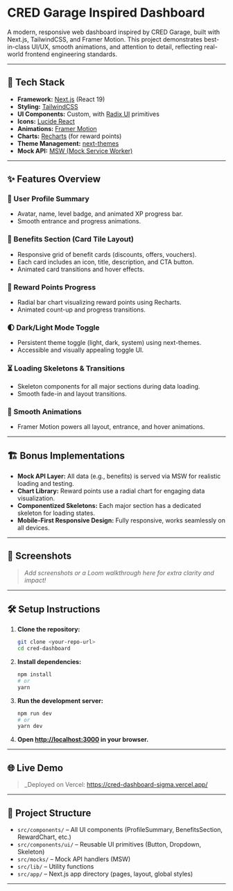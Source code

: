 # CRED Garage Inspired Dashboard

A modern, responsive web dashboard inspired by CRED Garage, built with Next.js, TailwindCSS, and Framer Motion. This project demonstrates best-in-class UI/UX, smooth animations, and attention to detail, reflecting real-world frontend engineering standards.

---

## 🚀 Tech Stack

- **Framework:** [Next.js](https://nextjs.org/) (React 19)
- **Styling:** [TailwindCSS](https://tailwindcss.com/)
- **UI Components:** Custom, with [Radix UI](https://www.radix-ui.com/) primitives
- **Icons:** [Lucide React](https://lucide.dev/)
- **Animations:** [Framer Motion](https://www.framer.com/motion/)
- **Charts:** [Recharts](https://recharts.org/) (for reward points)
- **Theme Management:** [next-themes](https://github.com/pacocoursey/next-themes)
- **Mock API:** [MSW (Mock Service Worker)](https://mswjs.io/)

---

## ✨ Features Overview

### 👤 User Profile Summary
- Avatar, name, level badge, and animated XP progress bar.
- Smooth entrance and progress animations.

### 🎁 Benefits Section (Card Tile Layout)
- Responsive grid of benefit cards (discounts, offers, vouchers).
- Each card includes an icon, title, description, and CTA button.
- Animated card transitions and hover effects.

### 💎 Reward Points Progress
- Radial bar chart visualizing reward points using Recharts.
- Animated count-up and progress transitions.

### 🌓 Dark/Light Mode Toggle
- Persistent theme toggle (light, dark, system) using next-themes.
- Accessible and visually appealing toggle UI.

### ⏳ Loading Skeletons & Transitions
- Skeleton components for all major sections during data loading.
- Smooth fade-in and layout transitions.

### 💫 Smooth Animations
- Framer Motion powers all layout, entrance, and hover animations.

---

## 🏗️ Bonus Implementations

- **Mock API Layer:** All data (e.g., benefits) is served via MSW for realistic loading and testing.
- **Chart Library:** Reward points use a radial chart for engaging data visualization.
- **Componentized Skeletons:** Each major section has a dedicated skeleton for loading states.
- **Mobile-First Responsive Design:** Fully responsive, works seamlessly on all devices.

---

## 📸 Screenshots

> _Add screenshots or a Loom walkthrough here for extra clarity and impact!_

---

## 🛠️ Setup Instructions

1. **Clone the repository:**
   ```bash
   git clone <your-repo-url>
   cd cred-dashboard
   ```

2. **Install dependencies:**
   ```bash
   npm install
   # or
   yarn
   ```

3. **Run the development server:**
   ```bash
   npm run dev
   # or
   yarn dev
   ```

4. **Open [http://localhost:3000](http://localhost:3000) in your browser.**

---

## 🌐 Live Demo

> _Deployed on Vercel: https://cred-dashboard-sigma.vercel.app/

---

## 📁 Project Structure

- `src/components/` – All UI components (ProfileSummary, BenefitsSection, RewardChart, etc.)
- `src/components/ui/` – Reusable UI primitives (Button, Dropdown, Skeleton)
- `src/mocks/` – Mock API handlers (MSW)
- `src/lib/` – Utility functions
- `src/app/` – Next.js app directory (pages, layout, global styles)

---



